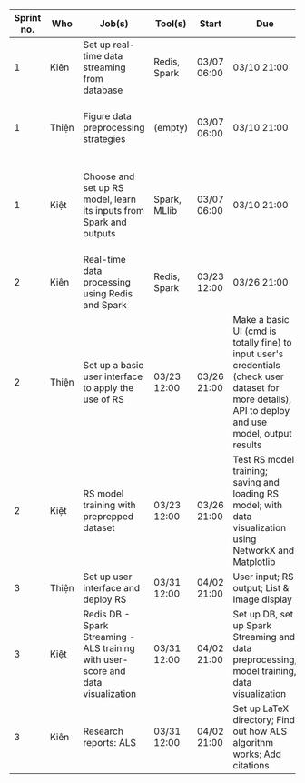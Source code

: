 |Sprint no.|Who|Job(s)|Tool(s)|Start|Due|Note|
|---|---|---|---|---|---|---|
|1|Kiên|Set up real-time data streaming from database|Redis, Spark|03/07 06:00|03/10 21:00|Write down how to setup|
|1|Thiện|Figure data preprocessing strategies|(empty)|03/07 06:00|03/10 21:00|Explain the strategies and why choosing|
|1|Kiệt|Choose and set up RS model, learn its inputs from Spark and outputs|Spark, MLlib|03/07 06:00|03/10 21:00|Explain why choosing the model and how it works briefly|
|2|Kiên|Real-time data processing using Redis and Spark|Redis, Spark|03/23 12:00|03/26 21:00|Do not forget to store results|
|2|Thiện|Set up a basic user interface to apply the use of RS|03/23 12:00|03/26 21:00|Make a basic UI (cmd is totally fine) to input user's credentials (check user dataset for more details), API to deploy and use model, output results|
|2|Kiệt|RS model training with preprepped dataset|03/23 12:00|03/26 21:00|Test RS model training; saving and loading RS model; with data visualization using NetworkX and Matplotlib|
|3|Thiện|Set up user interface and deploy RS|03/31 12:00|04/02 21:00|User input; RS output; List & Image display|
|3|Kiệt|Redis DB - Spark Streaming - ALS training with user-score and data visualization|03/31 12:00|04/02 21:00|Set up DB, set up Spark Streaming and data preprocessing, model training, data visualization|
|3|Kiên|Research reports: ALS|03/31 12:00|04/02 21:00|Set up LaTeX directory; Find out how ALS algorithm works; Add citations|
